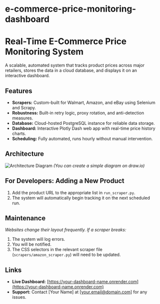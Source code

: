 # e-commerce-price-monitoring-dashboard

# Real-Time E-Commerce Price Monitoring System

A scalable, automated system that tracks product prices across major retailers, stores the data in a cloud database, and displays it on an interactive dashboard.

## Features
- **Scrapers:** Custom-built for Walmart, Amazon, and eBay using Selenium and Scrapy.
- **Robustness:** Built-in retry logic, proxy rotation, and anti-detection measures.
- **Database:** Cloud-hosted PostgreSQL instance for reliable data storage.
- **Dashboard:** Interactive Plotly Dash web app with real-time price history charts.
- **Scheduling:** Fully automated, runs hourly without manual intervention.

## Architecture
![Architecture Diagram](https://via.placeholder.com/500x300?text=System+Architecture+Diagram) 
*(You can create a simple diagram on draw.io)*

## For Developers: Adding a New Product
1.  Add the product URL to the appropriate list in `run_scraper.py`.
2.  The system will automatically begin tracking it on the next scheduled run.

## Maintenance
*Websites change their layout frequently. If a scraper breaks:*
1.  The system will log errors.
2.  You will be notified.
3.  The CSS selectors in the relevant scraper file (`scrapers/amazon_scraper.py`) will need to be updated.

## Links
- **Live Dashboard:** [https://your-dashboard-name.onrender.com](https://your-dashboard-name.onrender.com)
- **Support:** Contact [Your Name] at [your.email@domain.com] for any issues.